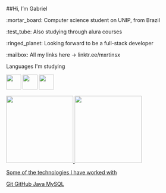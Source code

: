 ##Hi, I’m Gabriel

<p>:mortar_board: Computer science student on UNIP, from Brazil</p>
<p>:test_tube: Also studying through alura courses </p>
<p>:ringed_planet: Looking forward to be a full-stack developer</p> 
<p>:mailbox: All my links here -> linktr.ee/mxrtinsx </p>

Languages I'm studying

<img loading="lazy" src="https://cdn.jsdelivr.net/gh/devicons/devicon@latest/icons/javascript/javascript-original.svg" width="40" height="40" /> <img loading="lazy" src="https://cdn.jsdelivr.net/gh/devicons/devicon@latest/icons/java/java-original.svg" width="40" height="40"  /> <img loading="lazy" src="https://cdn.jsdelivr.net/gh/devicons/devicon@latest/icons/python/python-plain-wordmark.svg" width="40" height="40" />


<div>
<a href="https://github.com/mxrtinsx">
<img loading="lazy" height="180em" src="https://github-readme-stats.vercel.app/api/top-langs/?username=seu-usuário-aqui&layout=compact&langs_count=7&theme=dracula"/>
<img loading="lazy" height="180em" src="https://github-readme-stats.vercel.app/api?username=seu-usuário-aqui&show_icons=true&theme=dracula&include_all_commits=true&count_private=true"/>
</div>


Some of the technologies I have worked with

Git GitHub Java MySQL
